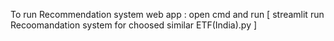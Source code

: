 To run Recommendation system web app : open cmd and run [ streamlit run Recoomandation system for choosed similar ETF(India).py ]

